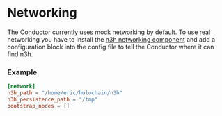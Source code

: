 # Networking

The Conductor currently uses mock networking by default. To use real networking you have to install the [n3h networking component](https://github.com/holochain/n3h) and add a configuration block into the config file to tell the Conductor where it can find n3h.


### Example
```toml
[network]
n3h_path = "/home/eric/holochain/n3h"
n3h_persistence_path = "/tmp"
bootstrap_nodes = []
```